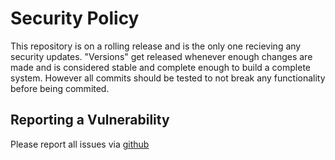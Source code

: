 # Security Policy

This repository is on a rolling release and is the only one recieving any security updates.
"Versions" get released whenever enough changes are made and is considered stable and complete enough to build a complete system.
However all commits should be tested to not break any functionality before being commited.

## Reporting a Vulnerability

Please report all issues via [github](https://github.com/smileaf419/spkg/issues)
